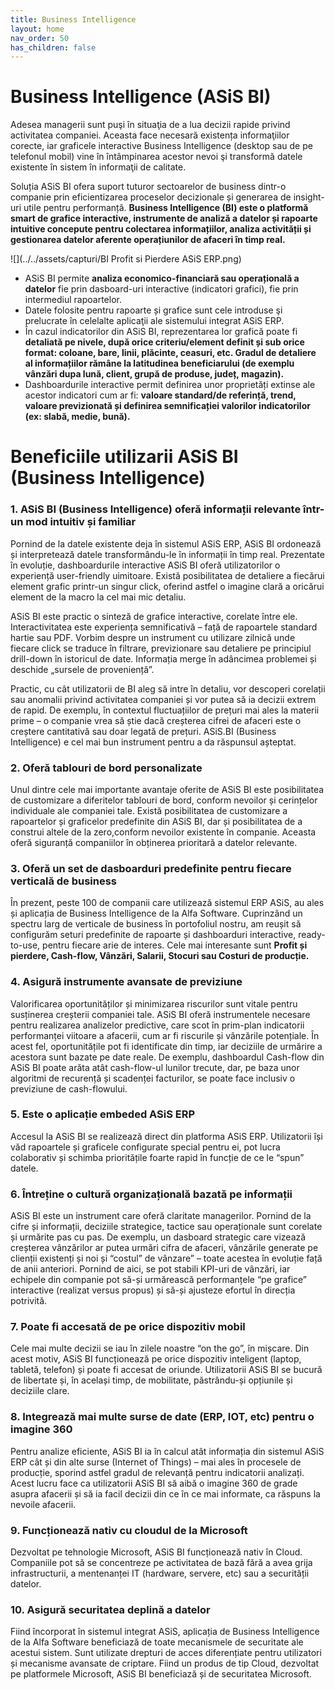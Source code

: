 ```yaml
---
title: Business Intelligence
layout: home
nav_order: 50
has_children: false
---
```

# Business Intelligence (ASiS BI)
Adesea managerii sunt puşi în situaţia de a lua decizii rapide privind activitatea companiei. Aceasta face necesară existența informaţiilor corecte, iar graficele interactive Business Intelligence (desktop sau de pe telefonul mobil) vine în întâmpinarea acestor nevoi şi transformă datele existente în sistem în informaţii de calitate.

Soluția ASiS BI ofera suport tuturor sectoarelor de business dintr-o companie prin eficientizarea proceselor decizionale și generarea de insight-uri utile pentru performanță. **Business Intelligence (BI) este o platformă smart de grafice interactive, instrumente de analiză a datelor și rapoarte intuitive concepute pentru colectarea informațiilor, analiza activității și gestionarea datelor aferente operațiunilor de afaceri în timp real.**

![](../../assets/capturi/BI Profit si Pierdere ASiS ERP.png)

- ASiS BI permite **analiza economico-financiară sau operațională a datelor** fie prin dasboard-uri interactive (indicatori grafici), fie prin intermediul rapoartelor.
- Datele folosite pentru rapoarte și grafice sunt cele introduse şi prelucrate în celelalte aplicaţii ale sistemului integrat ASiS ERP.
- În cazul indicatorilor din ASiS BI, reprezentarea lor grafică poate fi **detaliată pe nivele, după orice criteriu/element definit și sub orice format: coloane, bare, linii, plăcinte, ceasuri, etc. Gradul de detaliere al informațiilor rămâne la latitudinea beneficiarului (de exemplu vânzări dupa lună, client, grupă de produse, județ, magazin).**
- Dashboardurile interactive permit definirea unor proprietăți extinse ale acestor indicatori cum ar fi: **valoare standard/de referință, trend, valoare previzionată și definirea semnificației valorilor indicatorilor (ex: slabă, medie, bună).**

# Beneficiile utilizarii ASiS BI (Business Intelligence)

### 1. ASiS BI (Business Intelligence) oferă informații relevante într-un mod intuitiv și familiar
Pornind de la datele existente deja în sistemul ASiS ERP, ASiS BI ordonează și interpretează datele transformându-le în informații în timp real. Prezentate în evoluție, dashboardurile interactive ASiS BI oferă utilizatorilor o experiență user-friendly uimitoare. Există posibilitatea de detaliere a fiecărui element grafic printr-un singur click, oferind astfel o imagine clară a oricărui element de la macro la cel mai mic detaliu.

ASiS BI este practic o sinteză de grafice interactive, corelate între ele. Interactivitatea este experiența semnificativă – față de rapoartele standard hartie sau PDF. Vorbim despre un instrument cu utilizare zilnică unde fiecare click se traduce în filtrare, previzionare sau detaliere pe principiul drill-down în istoricul de date. Informația merge în adâncimea problemei și deschide „sursele de proveniență”.

Practic, cu cât utilizatorii de BI aleg să intre în detaliu, vor descoperi corelații sau anomalii privind activitatea companiei și vor putea să ia decizii extrem de rapid. De exemplu, în contextul fluctuațiilor de prețuri mai ales la materii prime – o companie vrea să știe dacă creșterea cifrei de afaceri este o creștere cantitativă sau doar legată de prețuri. ASiS.BI (Business Intelligence)  e cel mai bun instrument pentru a da răspunsul așteptat.

### 2. Oferă tablouri de bord personalizate
Unul dintre cele mai importante avantaje oferite de ASiS BI este posibilitatea de customizare a diferitelor tablouri de bord, conform nevoilor și cerințelor individuale ale companiei tale. Există posibilitatea de customizare a rapoartelor și graficelor predefinite din ASiS BI, dar și posibilitatea de a construi altele de la zero,conform nevoilor existente în companie. Aceasta oferă siguranță companiilor în obținerea prioritară a datelor relevante.

### 3. Oferă un set de dasboarduri predefinite pentru fiecare verticală de business
În prezent, peste 100 de companii care utilizează sistemul ERP ASiS, au ales și aplicația de Business Intelligence de la Alfa Software. Cuprinzând un spectru larg de verticale de business în portofoliul nostru, am reușit să configurăm seturi predefinite de rapoarte și dashboarduri interactive, ready-to-use, pentru fiecare arie de interes. Cele mai interesante sunt **Profit și pierdere, Cash-flow, Vânzări, Salarii, Stocuri sau Costuri de producție.**

### 4. Asigură instrumente avansate de previziune
Valorificarea oportunităților și minimizarea riscurilor sunt vitale pentru susținerea creșterii companiei tale. ASiS BI oferă instrumentele necesare pentru realizarea analizelor predictive, care scot în prim-plan indicatorii performanței viitoare a afacerii, cum ar fi riscurile și vânzările potențiale. În acest fel, oportunitățile pot fi identificate din timp, iar deciziile de urmărire a acestora sunt bazate pe date reale. De exemplu, dashboardul Cash-flow din ASiS BI poate arăta atât cash-flow-ul lunilor trecute, dar, pe baza unor algoritmi de recurență și scadenței facturilor, se poate face inclusiv o previziune de cash-flowului.

### 5. Este o aplicație embeded ASiS ERP
Accesul la ASiS BI se realizează direct din platforma ASiS ERP. Utilizatorii își văd rapoartele și graficele configurate special pentru ei, pot lucra colaborativ și schimba prioritățile foarte rapid în funcție de ce le “spun” datele.

### 6. Întreține o cultură organizațională bazată pe informații
ASiS BI este un instrument care oferă claritate managerilor. Pornind de la cifre și informații, deciziile strategice, tactice sau operaționale sunt corelate și urmărite pas cu pas. De exemplu, un dasboard strategic care vizează creșterea vânzărilor ar putea urmări cifra de afaceri, vânzările generate pe clienții existenți și noi și “costul” de vânzare” – toate acestea în evoluție față de anii anteriori. Pornind de aici, se pot stabili KPI-uri de vânzări, iar echipele din companie pot să-și urmărească performanțele “pe grafice” interactive (realizat versus propus) și să-și ajusteze efortul în direcția potrivită.

### 7. Poate fi accesată de pe orice dispozitiv mobil
Cele mai multe decizii se iau în zilele noastre “on the go”, în mișcare. Din acest motiv, ASiS BI funcționează pe orice dispozitiv inteligent (laptop, tabletă, telefon) și poate fi accesat de oriunde. Utilizatorii ASiS BI se bucură de libertate și, în același timp, de mobilitate, păstrându-și opțiunile și deciziile clare.

### 8. Integrează mai multe surse de date (ERP, IOT, etc) pentru o imagine 360
Pentru analize eficiente, ASiS BI ia în calcul atât informația din sistemul ASiS ERP cât și din alte surse (Internet of Things) – mai ales în procesele de producție, sporind astfel gradul de relevanță pentru indicatorii analizați. Acest lucru face ca utilizatorii ASiS BI să aibă o imagine 360 de grade asupra afacerii și să ia facil decizii din ce în ce mai informate, ca răspuns la nevoile afacerii.

### 9. Funcționează nativ cu cloudul de la Microsoft
Dezvoltat pe tehnologie Microsoft, ASiS BI funcționează nativ în Cloud. Companiile pot să se concentreze pe activitatea de bază fără a avea grija infrastructurii, a mentenanței IT (hardware, servere, etc) sau a securității datelor.

### 10. Asigură securitatea deplină a datelor
Fiind încorporat în sistemul integrat ASiS, aplicația de Business Intelligence de la Alfa Software beneficiază de toate mecanismele de securitate ale acestui sistem. Sunt utilizate drepturi de acces diferențiate pentru utilizatori și mecanisme avansate de criptare. Fiind un produs de tip Cloud, dezvoltat pe platformele Microsoft, ASiS BI beneficiază și de securitatea Microsoft.


